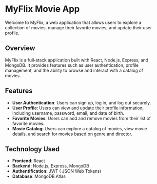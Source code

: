 # MyFlix Movie App

Welcome to MyFlix, a web application that allows users to explore a collection of movies, manage their favorite movies, and update their user profile.

## Overview

MyFlix is a full-stack application built with React, Node.js, Express, and MongoDB. It provides features such as user authentication, profile management, and the ability to browse and interact with a catalog of movies.

## Features

- **User Authentication**: Users can sign up, log in, and log out securely.
- **User Profile**: Users can view and update their profile information, including username, password, email, and date of birth.
- **Favorite Movies**: Users can add and remove movies from their list of favorite movies.
- **Movie Catalog**: Users can explore a catalog of movies, view movie details, and search for movies based on genre and director.

## Technology Used
- **Frontend**: React
- **Backend**: Node.js, Express, MongoDB
- **Authentification**: JWT ( JSON Web Tokens)
- **Database**: MongoDB Atlas

